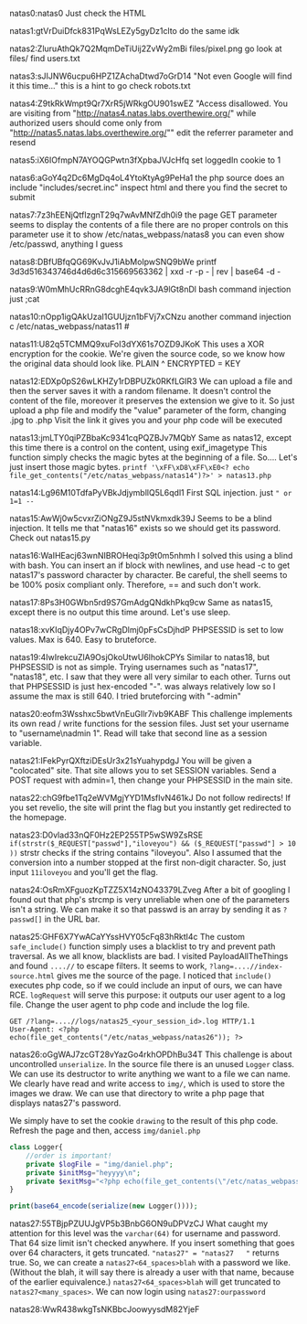 natas0:natas0
Just check the HTML


natas1:gtVrDuiDfck831PqWsLEZy5gyDz1clto
do the same idk


natas2:ZluruAthQk7Q2MqmDeTiUij2ZvWy2mBi
files/pixel.png
go look at files/
find users.txt


natas3:sJIJNW6ucpu6HPZ1ZAchaDtwd7oGrD14
"Not even Google will find it this time..."
this is a hint to go check robots.txt


natas4:Z9tkRkWmpt9Qr7XrR5jWRkgOU901swEZ
"Access disallowed. You are visiting from "http://natas4.natas.labs.overthewire.org/" while authorized users should come only from "http://natas5.natas.labs.overthewire.org/""
edit the referrer parameter and resend


natas5:iX6IOfmpN7AYOQGPwtn3fXpbaJVJcHfq
set loggedIn cookie to 1


natas6:aGoY4q2Dc6MgDq4oL4YtoKtyAg9PeHa1
the php source does an include "includes/secret.inc"
inspect html and there you find the secret to submit


natas7:7z3hEENjQtflzgnT29q7wAvMNfZdh0i9
the page GET parameter seems to display the contents of a file
there are no proper controls on this parameter
use it to show /etc/natas_webpass/natas8
you can even show /etc/passwd, anything I guess


natas8:DBfUBfqQG69KvJvJ1iAbMoIpwSNQ9bWe
printf 3d3d516343746d4d6d6c315669563362 | xxd -r -p - | rev | base64 -d -


natas9:W0mMhUcRRnG8dcghE4qvk3JA9lGt8nDl
bash command injection
just ;cat


natas10:nOpp1igQAkUzaI1GUUjzn1bFVj7xCNzu
another command injection
c /etc/natas_webpass/natas11 #


natas11:U82q5TCMMQ9xuFoI3dYX61s7OZD9JKoK
This uses a XOR encryption for the cookie.
We're given the source code, so we know how the original data should look like.
PLAIN ^ ENCRYPTED = KEY


natas12:EDXp0pS26wLKHZy1rDBPUZk0RKfLGIR3
We can upload a file and then the server saves it with a random filename.
It doesn't control the content of the file, moreover it preserves the extension we give to it.
So just upload a php file and modify the "value" parameter of the form, changing .jpg to .php
Visit the link it gives you and your php code will be executed


natas13:jmLTY0qiPZBbaKc9341cqPQZBJv7MQbY
Same as natas12, except this time there is a control on the content, using exif_imagetype
This function simply checks the magic bytes at the beginning of a file.
So.... Let's just insert those magic bytes.
`printf '\xFF\xD8\xFF\xE0<? echo file_get_contents("/etc/natas_webpass/natas14")?>' > natas13.php`


natas14:Lg96M10TdfaPyVBkJdjymbllQ5L6qdl1
First SQL injection. just `" or 1=1 --`


natas15:AwWj0w5cvxrZiONgZ9J5stNVkmxdk39J
Seems to be a blind injection. It tells me that "natas16" exists so we should get its password.
Check out natas15.py


natas16:WaIHEacj63wnNIBROHeqi3p9t0m5nhmh
I solved this using a blind with bash.
You can insert an if block with newlines, and use head -c to get natas17's password character by character.
Be careful, the shell seems to be 100% posix compliant only. Therefore, == and such don't work.


natas17:8Ps3H0GWbn5rd9S7GmAdgQNdkhPkq9cw
Same as natas15, except there is no output this time around. Let's use sleep.


natas18:xvKIqDjy4OPv7wCRgDlmj0pFsCsDjhdP
PHPSESSID is set to low values. Max is 640. Easy to bruteforce.


natas19:4IwIrekcuZlA9OsjOkoUtwU6lhokCPYs
Similar to natas18, but PHPSESSID is not as simple.
Trying usernames such as "natas17", "natas18", etc. I saw that they were all very similar to each other.
Turns out that PHPSESSID is just hex-encoded "<number>-<username>". <number> was always relatively low so I assume the max is still 640. I tried bruteforcing with "<number>-admin"


natas20:eofm3Wsshxc5bwtVnEuGIlr7ivb9KABF
This challenge implements its own read / write functions for the session files. Just set your username to "username\nadmin 1". Read will take that second line as a session variable.


natas21:IFekPyrQXftziDEsUr3x21sYuahypdgJ
You will be given a "colocated" site. That site allows you to set SESSION variables. Send a POST request with admin=1, then change your PHPSESSID in the main site.


natas22:chG9fbe1Tq2eWVMgjYYD1MsfIvN461kJ
Do not follow redirects! If you set revelio, the site will print the flag but you instantly get redirected to the homepage.


natas23:D0vlad33nQF0Hz2EP255TP5wSW9ZsRSE
`if(strstr($_REQUEST["passwd"],"iloveyou") && ($_REQUEST["passwd"] > 10 ))`
strstr checks if the string contains "iloveyou". Also I assumed that the conversion into a number stopped at the first non-digit character.
So, just input `11iloveyou` and you'll get the flag.


natas24:OsRmXFguozKpTZZ5X14zNO43379LZveg
After a bit of googling I found out that php's strcmp is very unreliable when one of the parameters isn't a string.
We can make it so that passwd is an array by sending it as `?passwd[]` in the URL bar.


natas25:GHF6X7YwACaYYssHVY05cFq83hRktl4c
The custom `safe_include()` function simply uses a blacklist to try and prevent path traversal.
As we all know, blacklists are bad. I visited PayloadAllTheThings and found `....//` to escape filters.
It seems to work, `?lang=....//index-source.html` gives me the source of the page.
I noticed that `include()` executes php code, so if we could include an input of ours, we can have RCE.
`logRequest` will serve this purpose: it outputs our user agent to a log file. Change the user agent to php code and include the log file.
```
GET /?lang=....//logs/natas25_<your_session_id>.log HTTP/1.1
User-Agent: <?php echo(file_get_contents("/etc/natas_webpass/natas26")); ?>
```

natas26:oGgWAJ7zcGT28vYazGo4rkhOPDhBu34T
This challenge is about uncontrolled `unserialize`.
In the source file there is an unused `Logger` class. We can use its destructor to write anything we want to a file we can name. We clearly have read and write access to `img/`, which is used to store the images we draw. We can use that directory to write a php page that displays natas27's password.

We simply have to set the cookie `drawing` to the result of this php code. Refresh the page and then, access `img/daniel.php`
```PHP
class Logger{
    //order is important!
    private $logFile = "img/daniel.php";
    private $initMsg="heyyyy\n";
    private $exitMsg="<?php echo(file_get_contents(\"/etc/natas_webpass/natas27\")); ?>\n";
}

print(base64_encode(serialize(new Logger())));
```


natas27:55TBjpPZUUJgVP5b3BnbG6ON9uDPVzCJ
What caught my attention for this level was the `varchar(64)` for username and password.
That 64 size limit isn't checked anywhere. If you insert something that goes over 64 characters, it gets truncated.
`"natas27" = "natas27   "` returns true. So, we can create a `natas27<64_spaces>blah` with a password we like. (Without the blah, it will say there is already a user with that name, because of the earlier equivalence.)
`natas27<64_spaces>blah` will get truncated to `natas27<many_spaces>`. We can now login using `natas27:ourpassword`


natas28:WwR438wkgTsNKBbcJoowyysdM82YjeF


